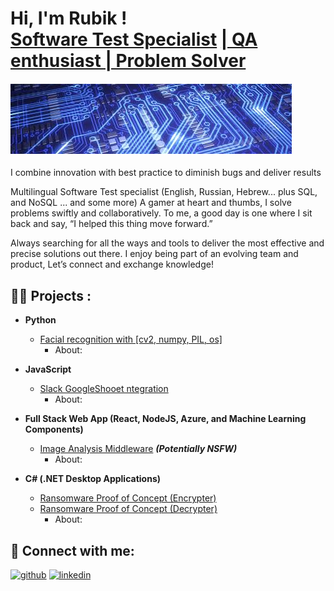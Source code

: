<h1>Hi, I'm Rubik ! <br/><a href="https://github.com/ru8ik/ru8ik">Software Test Specialist</a> <a href="https://www.linkedin.com/in/ru8ik/">| QA enthusiast | Problem Solver</a>

#### ![](https://github.com/ru8ik/ru8ik/blob/main/images.jpg)

I combine innovation with best practice to diminish bugs and deliver results

Multilingual Software Test specialist (English, Russian, Hebrew... plus SQL, and NoSQL ... and some more)
A gamer at heart and thumbs, I solve problems swiftly and collaboratively. 
To me, a good day is one where I sit back and say, “I helped this thing move forward.”

Always searching for all the ways and tools to deliver the most effective and precise solutions out there. 
I enjoy being part of an evolving team and product, Let’s connect and exchange knowledge!



  
<h2>👨‍💻 Projects : </h2>

- <b>Python</b>
  - [Facial recognition with [cv2, numpy, PIL, os] ](https://github.com/ru8ik/faciallRecognition)
    - About:


    
- <b>JavaScript</b>
  - [Slack GoogleShooet ntegration](https://github.com/ru8ik/Slack_to_GoogleSheet)
    - About:



- <b>Full Stack Web App (React, NodeJS, Azure, and Machine Learning Components)</b>
  - [Image Analysis Middleware](https://github.com/joshmadakor1/4chan-Image-Analysis-Middleware-C964) <b><i>(Potentially NSFW)</b></i>
    - About:


    
- <b>C# (.NET Desktop Applications)</b>
  - [Ransomware Proof of Concept (Encrypter)](https://github.com/joshmadakor1/EncrypterPOC)
  - [Ransomware Proof of Concept (Decrypter)](https://github.com/joshmadakor1/DecrypterPOC)
    - About:



<h2> 🤳 Connect with me:</h2>

[<img src='https://cdn.jsdelivr.net/npm/simple-icons@3.0.1/icons/github.svg' alt='github' height='40'>](https://github.com/https://github.com/ru8ik/ru8ik)  [<img src='https://cdn.jsdelivr.net/npm/simple-icons@3.0.1/icons/linkedin.svg' alt='linkedin' height='40'>](https://www.linkedin.com/in/https://www.linkedin.com/in/ru8ik//)  



